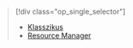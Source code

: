 > [!div class="op_single_selector"]
> * [Klasszikus](../articles/virtual-machines/linux/classic/troubleshoot-deployment-new-vm.md?toc=%2fazure%2fvirtual-machines%2flinux%2fclassic%2ftoc.json)
> * [Resource Manager](../articles/virtual-machines/virtual-machines-linux-troubleshoot-deployment-new-vm.md?toc=%2fazure%2fvirtual-machines%2flinux%2ftoc.json)
> 
> 

